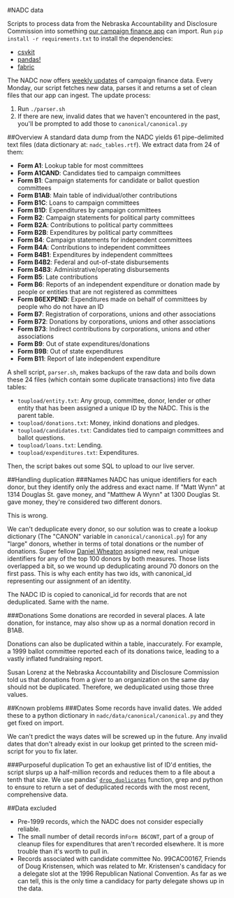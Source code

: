 #NADC data

Scripts to process data from the Nebraska Accountability and Disclosure Commission into something <a href="https://github.com/OWH-projects/nadc">our campaign finance app</a> can import. Run `pip install -r requirements.txt` to install the dependencies:
- [csvkit](https://csvkit.readthedocs.org/en/0.9.1/)  
- [pandas!](http://pandas.pydata.org/pandas-docs/stable/)  
- [fabric](http://www.fabfile.org/)

The NADC now offers <a href="http://www.nebraska.gov/data.html" target="_blank">weekly updates</a> of campaign finance data. Every Monday, our script fetches new data, parses it and returns a set of clean files that our app can ingest. The update process:
<ol>
<li>Run <code>./parser.sh</code></li>
<li>If there are new, invalid dates that we haven't encountered in the past, you'll be prompted to add those to <code>canonical/canonical.py</code></li>
</ol>

##Overview
A standard data dump from the NADC yields 61 pipe-delimited text files (data dictionary at: `nadc_tables.rtf`). We extract data from 24 of them:
<ul>
<li><strong>Form A1</strong>: Lookup table for most committees</li>
<li><strong>Form A1CAND</strong>: Candidates tied to campaign committees</li>
<li><strong>Form B1</strong>: Campaign statements for candidate or ballot question committees</li>
<li><strong>Form B1AB</strong>: Main table of individual/other contributions</li>
<li><strong>Form B1C</strong>: Loans to campaign committees</li>
<li><strong>Form B1D</strong>: Expenditures by campaign committees</li>
<li><strong>Form B2</strong>: Campaign statements for political party committees</li>
<li><strong>Form B2A</strong>: Contributions to political party committees</li>
<li><strong>Form B2B</strong>: Expenditures by political party committees</li>
<li><strong>Form B4</strong>: Campaign statements for independent committees</li>
<li><strong>Form B4A</strong>: Contributions to independent committees</li>
<li><strong>Form B4B1</strong>: Expenditures by independent committees</li>
<li><strong>Form B4B2</strong>: Federal and out-of-state disbursements</li>
<li><strong>Form B4B3</strong>: Administrative/operating disbursements</li>
<li><strong>Form B5</strong>: Late contributions</li>
<li><strong>Form B6</strong>: Reports of an independent expenditure or donation made by people or entities that are not registered as committees</li>
<li><strong>Form B6EXPEND</strong>: Expenditures made on behalf of committees by people who do not have an ID</li>
<li><strong>Form B7</strong>: Registration of corporations, unions and other associations</li>
<li><strong>Form B72</strong>: Donations by corporations, unions and other associations</li>
<li><strong>Form B73</strong>: Indirect contributions by corporations, unions and other associations</li>
<li><strong>Form B9</strong>: Out of state expenditures/donations</li>
<li><strong>Form B9B</strong>: Out of state expenditures</li>
<li><strong>Form B11</strong>: Report of late independent expenditure</li>
</ul>

A shell script, `parser.sh`, makes backups of the raw data and boils down these 24 files (which contain some duplicate transactions) into five data tables:
<ul>
<li><code>toupload/entity.txt</code>: Any group, committee, donor, lender or other entity that has been assigned a unique ID by the NADC. This is the parent table.</li>
<li><code>toupload/donations.txt</code>: Money, inkind donations and pledges.</li>
<li><code>toupload/candidates.txt</code>: Candidates tied to campaign committees and ballot questions.</li>
<li><code>toupload/loans.txt</code>: Lending.</li>
<li><code>toupload/expenditures.txt</code>: Expenditures.</li>
</ul>

Then, the script bakes out some SQL to upload to our live server.

##Handling duplication
###Names
NADC has unique identifiers for each donor, but they identify only the address and exact name. If "Matt Wynn" at 1314 Douglas St. gave money, and "Matthew A Wynn" at 1300 Douglas St. gave money, they're considered two different donors.

This is wrong.

We can't deduplicate every donor, so our solution was to create a lookup dictionary (The "CANON" variable in `canonical/canonical.py`) for any "large" donors, whether in terms of total donations or the number of donations. Super fellow [Daniel Wheaton](https://twitter.com/theheroofthyme) assigned new, real unique identifiers for any of the top 100 donors by both measures. Those lists overlapped a bit, so we wound up deduplicating around 70 donors on the first pass. This is why each entity has two ids, with canonical_id representing our assignment of an identity.

The NADC ID is copied to canonical_id for records that are not deduplicated. Same with the name.

###Donations
Some donations are recorded in several places. A late donation, for instance, may also show up as a normal donation record in B1AB.

Donations can also be duplicated within a table, inaccurately. For example, a 1999 ballot committee reported each of its donations twice, leading to a vastly inflated fundraising report.

Susan Lorenz at the Nebraska Accountability and Disclosure Commission told us that donations from a giver to an organization on the same day should not be duplicated. Therefore, we deduplicated using those three values.

##Known problems
###Dates
Some records have invalid dates. We added these to a python dictionary in `nadc/data/canonical/canonical.py` and they get fixed on import.

We can't predict the ways dates will be screwed up in the future. Any invalid dates that don't already exist in our lookup get printed to the screen mid-script for you to fix later.

###Purposeful duplication
To get an exhaustive list of ID'd entities, the script slurps up a half-million records and reduces them to a file about a tenth that size. We use pandas' [`drop_duplicates`](http://pandas.pydata.org/pandas-docs/stable/generated/pandas.DataFrame.drop_duplicates.html) function, grep and python to ensure to return a set of deduplicated records with the most recent, comprehensive data.

##Data excluded
<ul>
<li>Pre-1999 records, which the NADC does not consider especially reliable.</li>
<li>The small number of detail records in<code>Form B6CONT</code>, part of a group of cleanup files for expenditures that aren't recorded elsewhere. It is more trouble than it's worth to pull in.</li>
<li>Records associated with candidate committee No. 99CAC00167, Friends of Doug Kristensen, which was related to Mr. Kristensen's candidacy for a delegate slot at the 1996 Republican National Convention. As far as we can tell, this is the only time a candidacy for party delegate shows up in the data.</li>
</ul>